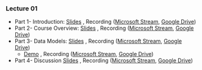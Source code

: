### Lecture 01

- Part 1- Introduction: [Slides](https://drive.google.com/file/d/1mEkUHAfnh4bjFGCD3GYah4ZRfGuq9kBN/view?usp=sharing) , Recording ([Microsoft Stream](https://web.microsoftstream.com/video/0b8d1b44-b850-4867-9dc1-85aa08dcbc9e), [Google Drive](https://drive.google.com/file/d/1_9BZu3EGYo6mN-_tb2HScxIWwN7dxDRt/view?usp=sharing))
- Part 2- Course Overview: [Slides](https://drive.google.com/file/d/1grCYerozLynK-5btVHLgZMQWgDe5Ya2E/view?usp=sharing) , Recording ([Microsoft Stream](https://web.microsoftstream.com/video/463b2adf-ba2b-464e-a97f-fa9fe10dc633), [Google Drive](https://drive.google.com/file/d/1fhC1ni37HYCf2b9wUWUIZhMkwSsBVIJP/view?usp=sharing))  
- Part 3- Data Models: [Slides](https://drive.google.com/file/d/1heMwWZDw3zn-Mg8hy9AZtzr79CHbYcWG/view?usp=sharing) ,  Recording ([Microsoft Stream](https://web.microsoftstream.com/video/576d9404-6dc1-442f-9d78-57911d62132a), [Google Drive](https://drive.google.com/file/d/1U1yRL0qZ8IorYXVy97dCVtgvICiK6SYh/view?usp=sharing))   
  - [Demo](https://drive.google.com/file/d/1oC9DJ4DsiMJc4oPJ-lmpRwiFwsHBlhg8/view?usp=sharing) , Recording ([Microsoft Stream](https://web.microsoftstream.com/video/c91416cb-89ec-4b6b-aeb6-e8b48a9fea2c), [Google Drive](https://drive.google.com/file/d/1SOeLAXytO3XrLapg67Dzn52PmzpdBfSz/view?usp=sharing))    
- Part 4- Discussion [Slides](https://drive.google.com/file/d/1Tp2PIPw-d8fqFH435AtDtMadauYNOO_L/view?usp=sharing) , Recording ([Microsoft Stream](https://web.microsoftstream.com/video/a116cb74-480b-4027-a69e-62c196a54580), [Google Drive](https://drive.google.com/file/d/1wEdsEhEVEuVWdU2IPfmaEsbE9jgOTyZV/view?usp=sharing)) 